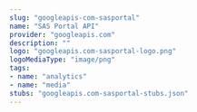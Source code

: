 ```yaml
---
slug: "googleapis-com-sasportal"
name: "SAS Portal API"
provider: "googleapis.com"
description: ""
logo: "googleapis.com-sasportal-logo.png"
logoMediaType: "image/png"
tags:
- name: "analytics"
- name: "media"
stubs: "googleapis.com-sasportal-stubs.json"
---
```

